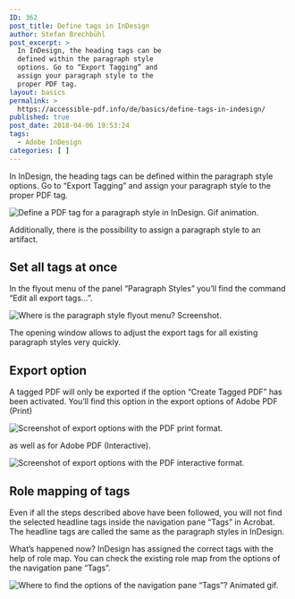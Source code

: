 ```yaml
---
ID: 362
post_title: Define tags in InDesign
author: Stefan Brechbühl
post_excerpt: >
  In InDesign, the heading tags can be
  defined within the paragraph style
  options. Go to “Export Tagging” and
  assign your paragraph style to the
  proper PDF tag.
layout: basics
permalink: >
  https://accessible-pdf.info/de/basics/define-tags-in-indesign/
published: true
post_date: 2018-04-06 19:53:24
tags:
  - Adobe InDesign
categories: [ ]
---
```

In InDesign, the heading tags can be defined within the paragraph style options. Go to “Export Tagging” and assign your paragraph style to the proper PDF tag.

![Define a PDF tag for a paragraph style in InDesign. Gif animation.][1]

Additionally, there is the possibility to assign a paragraph style to an artifact.

## Set all tags at once

In the flyout menu of the panel “Paragraph Styles” you’ll find the command “Edit all export tags…”.

![Where is the paragraph style flyout menu? Screenshot.][2]

The opening window allows to adjust the export tags for all existing paragraph styles very quickly.

## Export option

A tagged PDF will only be exported if the option “Create Tagged PDF” has been activated. You’ll find this option in the export options of Adobe PDF (Print)

![Screenshot of export options with the PDF print format.][3]

as well as for Adobe PDF (Interactive).

![Screenshot of export options with the PDF interactive format.][4]

## Role mapping of tags

Even if all the steps described above have been followed, you will not find the selected headline tags inside the navigation pane “Tags” in Acrobat. The headline tags are called the same as the paragraph styles in InDesign.

What’s happened now? InDesign has assigned the correct tags with the help of role map. You can check the existing role map from the options of the navigation pane “Tags”.

![Where to find the options of the navigation pane “Tags”? Animated gif.][5]

 [1]: https://accessible-pdf.info/wp/wp-content/uploads/indesign_export-tag.gif
 [2]: https://accessible-pdf.info/wp/wp-content/uploads/indesign_edit-all-tags.gif
 [3]: https://accessible-pdf.info/wp/wp-content/uploads/indesign_export-option-print.jpg
 [4]: https://accessible-pdf.info/wp/wp-content/uploads/indesign_export-option-interactive.jpg
 [5]: https://accessible-pdf.info/wp/wp-content/uploads/acrobat_roll_map.gif